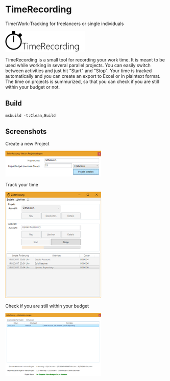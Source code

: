 # TimeRecording
Time/Work-Tracking for freelancers or single individuals

<img src="https://raw.githubusercontent.com/piah/timerecording/master/TimeRecording.Docs/logo.jpg" width="250">

TimeRecording is a small tool for recording your work time.
It is meant to be used while working in several parallel projects.
You can easily switch between activities and just hit "Start" and "Stop".
Your time is tracked automatically and you can create an export to Excel or in plaintext format.
The time on projects is summurized, so that you can check if you are still within your budget or not.

## Build

```
msbuild -t:Clean,Build
```
## Screenshots

Create a new Project

<img src="https://raw.githubusercontent.com/piah/timerecording/master/TimeRecording.Docs/screenshot_01.png" alt="Create a new project" width="300">

Track your time

<img src="https://raw.githubusercontent.com/piah/timerecording/master/TimeRecording.Docs/screenshot_02.png" alt="Track your time" width="300">

Check if you are still within your budget

<img src="https://raw.githubusercontent.com/piah/timerecording/master/TimeRecording.Docs/screenshot_03.png" alt="Check your budget" width="300">
